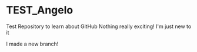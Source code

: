 # TEST_Angelo
Test Repository to learn about GitHub
Nothing really exciting!
I'm just new to it

I made a new branch!
